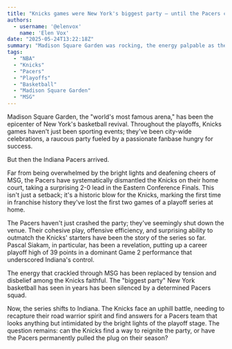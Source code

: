 ```yaml
---
title: "Knicks games were New York's biggest party — until the Pacers crashed it"
authors:
  - username: '@elenvox'
    name: 'Elen Vox'
date: "2025-05-24T13:22:18Z"
summary: "Madison Square Garden was rocking, the energy palpable as the New York Knicks charged into the Eastern Conference Finals. But the Indiana Pacers have arrived and swiftly turned the volume down, taking a commanding series lead and raining on New York's playoff parade."
tags:
  - "NBA"
  - "Knicks"
  - "Pacers"
  - "Playoffs"
  - "Basketball"
  - "Madison Square Garden"
  - "MSG"
---
```


Madison Square Garden, the "world's most famous arena," has been the epicenter of New York's basketball revival. Throughout the playoffs, Knicks games haven't just been sporting events; they've been city-wide celebrations, a raucous party fueled by a passionate fanbase hungry for success.

But then the Indiana Pacers arrived.

Far from being overwhelmed by the bright lights and deafening cheers of MSG, the Pacers have systematically dismantled the Knicks on their home court, taking a surprising 2-0 lead in the Eastern Conference Finals. This isn't just a setback; it's a historic blow for the Knicks, marking the first time in franchise history they've lost the first two games of a playoff series at home.

The Pacers haven't just crashed the party; they've seemingly shut down the venue. Their cohesive play, offensive efficiency, and surprising ability to outmatch the Knicks' starters have been the story of the series so far. Pascal Siakam, in particular, has been a revelation, putting up a career playoff high of 39 points in a dominant Game 2 performance that underscored Indiana's control.

The energy that crackled through MSG has been replaced by tension and disbelief among the Knicks faithful. The "biggest party" New York basketball has seen in years has been silenced by a determined Pacers squad.

Now, the series shifts to Indiana. The Knicks face an uphill battle, needing to recapture their road warrior spirit and find answers for a Pacers team that looks anything but intimidated by the bright lights of the playoff stage. The question remains: can the Knicks find a way to reignite the party, or have the Pacers permanently pulled the plug on their season?
